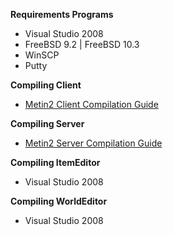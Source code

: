 **Requirements Programs**
- Visual Studio 2008
- FreeBSD 9.2 | FreeBSD 10.3
- WinSCP
- Putty

**Compiling Client**
- [Metin2 Client Compilation Guide](https://github.com/EclipseShade/Metin2-Source/wiki/Compiling-Client-Binary)

**Compiling Server**
- [Metin2 Server Compilation Guide](https://github.com/EclipseShade/Metin2-Source/wiki/Compiling-Server)

**Compiling ItemEditor**
- Visual Studio 2008

**Compiling WorldEditor**
- Visual Studio 2008
